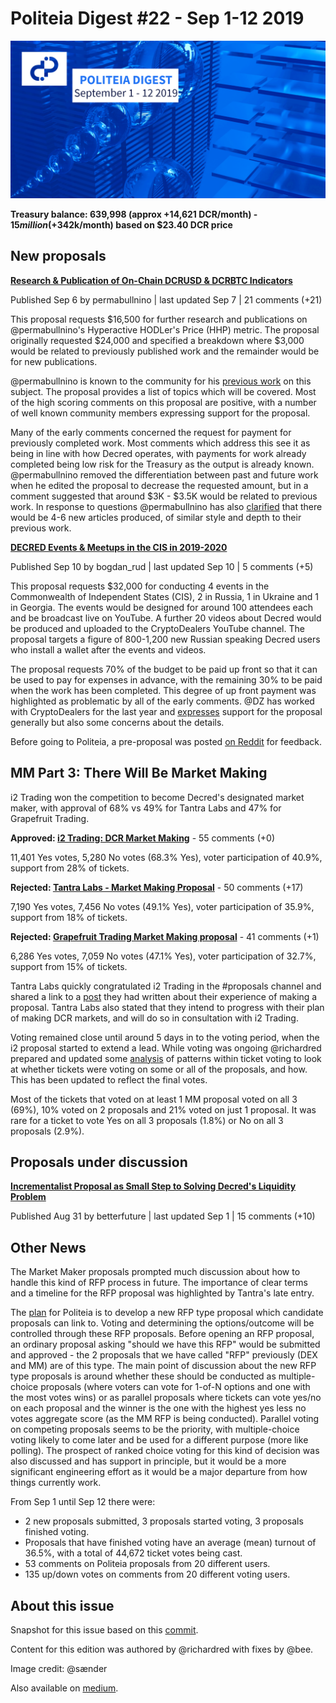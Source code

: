 # Politeia Digest #22 - Sep 1-12 2019

![Image credit: @sænder](img/issue022/022-title.png)

**Treasury balance: 639,998 (approx +14,621 DCR/month) - $15 million (+$342k/month) based on $23.40 DCR price**

## New proposals

**[Research & Publication of On-Chain DCRUSD & DCRBTC Indicators](https://proposals.decred.org/proposals/f0d1bd7447182328b44c691de88cb660b63df17f1f3a94990af19acea57c09bb)**

Published Sep 6 by permabullnino | last updated Sep 7 | 21 comments (+21)

This proposal requests $16,500 for further research and publications on @permabullnino's Hyperactive HODLer's Price (HHP) metric. The proposal originally requested $24,000 and specified a breakdown where $3,000 would be related to previously published work and the remainder would be for new publications.

@permabullnino is known to the community for his [previous work](https://medium.com/@permabullnino) on this subject. The proposal provides a list of topics which will be covered. Most of the high scoring comments on this proposal are positive, with a number of well known community members expressing support for the proposal.

Many of the early comments concerned the request for payment for previously completed work. Most comments which address this see it as being in line with how Decred operates, with payments for work already completed being low risk for the Treasury as the output is already known. @permabullnino removed the differentiation between past and future work when he edited the proposal to decrease the requested amount, but in a comment suggested that around $3K - $3.5K would be related to previous work. In response to questions @permabullnino has also [clarified](https://proposals.decred.org/proposals/f0d1bd7447182328b44c691de88cb660b63df17f1f3a94990af19acea57c09bb/comments/19) that there would be 4-6 new articles produced, of similar style and depth to their previous work.

**[DECRED Events & Meetups in the CIS in 2019-2020](https://proposals.decred.org/proposals/fdd68c87961549750adf29e178128210cb310294080211cf6a35792aa1bb7f63)**

Published Sep 10 by bogdan\_rud | last updated Sep 10 | 5 comments (+5)

This proposal requests $32,000 for conducting 4 events in the Commonwealth of Independent States (CIS), 2 in Russia, 1 in Ukraine and 1 in Georgia. The events would be designed for around 100 attendees each and be broadcast live on YouTube. A further 20 videos about Decred would be produced and uploaded to the CryptoDealers YouTube channel. The proposal targets a figure of 800-1,200 new Russian speaking Decred users who install a wallet after the events and videos.

The proposal requests 70% of the budget to be paid up front so that it can be used to pay for expenses in advance, with the remaining 30% to be paid when the work has been completed. This degree of up front payment was highlighted as problematic by all of the early comments. @DZ has worked with CryptoDealers for the last year and [expresses](https://proposals.decred.org/proposals/fdd68c87961549750adf29e178128210cb310294080211cf6a35792aa1bb7f63/comments/4) support for the proposal generally but also some concerns about the details.

Before going to Politeia, a pre-proposal was posted [on Reddit](https://www.reddit.com/r/decred/comments/cutc16/decred_events_meetups_in_the_cis_in_20192020/) for feedback.

## MM Part 3: There Will Be Market Making

i2 Trading won the competition to become Decred's designated market maker, with approval of 68% vs 49% for Tantra Labs and 47% for Grapefruit Trading.

**Approved: [i2 Trading: DCR Market Making](https://proposals.decred.org/proposals/2eb7ddb29f151691ba14ac8c54d53f6692c1f5e8fe06244edf7d3c33fb440bd9)** - 55 comments (+0)

11,401 Yes votes, 5,280 No votes (68.3% Yes), voter participation of 40.9%, support from 28% of tickets.

**Rejected: [Tantra Labs - Market Making Proposal](https://proposals.decred.org/proposals/82ce113827140caaaf8b5779ab30402d3ed39f1911fdd2e8fa64cf0dc9e09ecb)** - 50 comments (+17)

7,190 Yes votes, 7,456 No votes (49.1% Yes), voter participation of 35.9%, support from 18% of tickets.

**Rejected: [Grapefruit Trading Market Making proposal](https://proposals.decred.org/proposals/4becbe00bd5ae93312426a8cf5eeef78050f5b8b8430b45f3ea54ca89213f82b)** - 41 comments (+1)

6,286 Yes votes, 7,059 No votes (47.1% Yes), voter participation of 32.7%, support from 15% of tickets.

Tantra Labs quickly congratulated i2 Trading in the #proposals channel and shared a link to a [post](https://medium.com/@TantraLabs/proof-of-politeia-ac87f52243f4) they had written about their experience of making a proposal. Tantra Labs also stated that they intend to progress with their plan of making DCR markets, and will do so in consultation with i2 Trading.

Voting remained close until around 5 days in to the voting period, when the i2 proposal started to extend a lead. While voting was ongoing @richardred prepared and updated some [analysis](https://github.com/RichardRed0x/pi-research/blob/master/analysis/voting/market-maker-proposal-voting-interim-analysis.md) of patterns within ticket voting to look at whether tickets were voting on some or all of the proposals, and how. This has been updated to reflect the final votes.

Most of the tickets that voted on at least 1 MM proposal voted on all 3 (69%), 10% voted on 2 proposals and 21% voted on just 1 proposal. It was rare for a ticket to vote Yes on all 3 proposals (1.8%) or No on all 3 proposals (2.9%).

## Proposals under discussion

**[Incrementalist Proposal as Small Step to Solving Decred's Liquidity Problem](https://proposals.decred.org/proposals/c9604f7879e4b2cd4f2582d238a7ccea210005c63481bec1ddae44ff93e1340f)**

Published Aug 31 by betterfuture | last updated Sep 1 | 15 comments (+10)

## Other News

The Market Maker proposals prompted much discussion about how to handle this kind of RFP process in future. The importance of clear terms and a timeline for the RFP proposal was highlighted by Tantra's late entry.

The [plan](https://github.com/decred/politeia/issues/966) for Politeia is to develop a new RFP type proposal which candidate proposals can link to. Voting and determining the options/outcome will be controlled through these RFP proposals. Before opening an RFP proposal, an ordinary proposal asking "should we have this RFP" would be submitted and approved - the 2 proposals that we have called "RFP" previously (DEX and MM) are of this type. The main point of discussion about the new RFP type proposals is around whether these should be conducted as multiple-choice proposals (where voters can vote for 1-of-N options and one with the most votes wins) or as parallel proposals where tickets can vote yes/no on each proposal and the winner is the one with the highest yes less no votes aggregate score (as the MM RFP is being conducted). Parallel voting on competing proposals seems to be the priority, with multiple-choice voting likely to come later and be used for a different purpose (more like polling). The prospect of ranked choice voting for this kind of decision was also discussed and has support in principle, but it would be a more significant engineering effort as it would be a major departure from how things currently work.

From Sep 1 until Sep 12 there were:

* 2 new proposals submitted, 3 proposals started voting, 3 proposals finished voting.
* Proposals that have finished voting have an average (mean) turnout of 36.5%, with a total of 44,672 ticket votes being cast.
* 53 comments on Politeia proposals from 20 different users.
* 135 up/down votes on comments from 20 different voting users.

## About this issue

Snapshot for this issue based on this [commit](https://github.com/decred-proposals/mainnet/commit/b835572d66b8b5acd6f5321d9d22e1ae651c5ec0).

Content for this edition was authored by @richardred with fixes by @bee.

Image credit: @sænder

Also available on [medium](https://medium.com/politeia-digest/issue-22-september-1-12-2019-d82f5f617c92).

